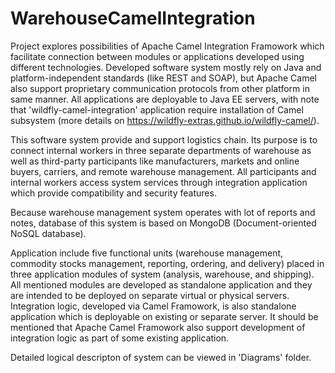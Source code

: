 # WarehouseCamelIntegration

Project explores possibilities of Apache Camel Integration Framowork
which facilitate connection between modules or applications developed using different technologies.
Developed software system mostly rely on Java and platform-independent standards (like REST and SOAP), but Apache Camel also support proprietary communication protocols from other platform in same manner. All applications are deployable to Java EE servers, with note that 'wildfly-camel-integration' application require installation of Camel subsystem (more details on https://wildfly-extras.github.io/wildfly-camel/). 

This software system provide and support logistics chain. 
Its purpose is to connect internal workers in three separate departments of warehouse as well as third-party participants like manufacturers, markets and online buyers, carriers, and remote warehouse management.
All participants and internal workers access system services through integration application which provide compatibility and security features.

Because warehouse management system operates with lot of reports and notes, database of this system is based on MongoDB (Document-oriented NoSQL database).

Application include five functional units (warehouse management, commodity stocks management, reporting, ordering, and delivery) placed in three application modules of system (analysis, warehouse, and shipping).
All mentioned modules are developed as standalone application and they are intended to be deployed on separate virtual or physical servers.
Integration logic, developed via Camel Framowork, is also standalone application which is deployable on existing or separate server. 
It should be mentioned that Apache Camel Framowork also support development of integration logic as part of some existing application.  

Detailed logical descripton of system can be viewed in 'Diagrams' folder.

